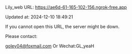 Lily_web URL: https://ae6d-61-165-102-156.ngrok-free.app

Updated at: 2024-12-10 18:49:21

If you cannot open this URL, the server might be down.

Please contact: 

goley04@foxmail.com Or Wechat:GL_yeaH